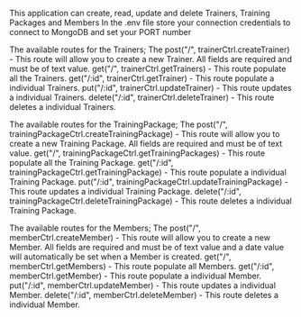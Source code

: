 This application can create, read, update and delete Trainers, Training Packages and Members
In the .env file store your connection credentials to connect to MongoDB and set your PORT number

The available routes for the Trainers;
The post("/", trainerCtrl.createTrainer) - This route will allow you to create a new Trainer. All fields are required and must be of text value.
get("/", trainerCtrl.getTrainers) - This route populate all the Trainers.
get("/:id", trainerCtrl.getTrainer) - This route populate a individual Trainers.
put("/:id", trainerCtrl.updateTrainer) - This route updates a individual Trainers.
delete("/:id", trainerCtrl.deleteTrainer) - This route deletes a individual Trainers.

The available routes for the TrainingPackage;
The post("/", trainingPackageCtrl.createTrainingPackage) - This route will allow you to create a new Training Package. All fields are required and must be of text value.
get("/", trainingPackageCtrl.getTrainingPackages) - This route populate all the Training Package.
get("/:id", trainingPackageCtrl.getTrainingPackage) - This route populate a individual Training Package.
put("/:id", trainingPackageCtrl.updateTrainingPackage) - This route updates a individual Training Package.
delete("/:id", trainingPackageCtrl.deleteTrainingPackage) - This route deletes a individual Training Package.

The available routes for the Members;
The post("/", memberCtrl.createMember) - This route will allow you to create a new Member. All fields are required and must be of text value and a date value will automatically be set when a Member is created.
get("/", memberCtrl.getMembers) - This route populate all Members.
get("/:id", memberCtrl.getMember) - This route populate a individual Member.
put("/:id", memberCtrl.updateMember) - This route updates a individual Member.
delete("/:id", memberCtrl.deleteMember) - This route deletes a individual Member.
